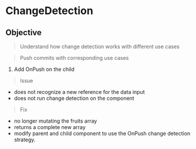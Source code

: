 # ChangeDetection

## Objective

> Understand how change detection works with different use cases

> Push commits with corresponding use cases

1. Add OnPush on the child

> Issue

- does not recognize a new reference for the data input
- does not run change detection on the component

> Fix

- no longer mutating the fruits array
- returns a complete new array
- modify parent and child component to use the OnPush change detection strategy.
